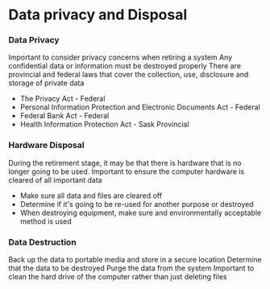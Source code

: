 # Data privacy and Disposal
### Data Privacy
Important to consider privacy concerns when retiring a system
Any confidential data or information must be destroyed properly
There are provincial and federal laws that cover the collection, use, disclosure and storage of private data
- The Privacy Act - Federal
- Personal Information Protection and Electronic Documents Act - Federal
- Federal Bank Act - Federal
- Health Information Protection Act  - Sask Provincial
### Hardware Disposal
During the retirement stage, it may be that there is hardware that is no longer going to be used. 
Important to ensure the computer hardware is cleared of all important data
- Make sure all data and files are cleared off
- Determine if it's going to be re-used for another purpose or destroyed
- When destroying equipment, make sure and environmentally acceptable method is used
### Data Destruction
Back up the data to portable media and store in a secure location
Determine that the data to be destroyed
Purge the data from the system
Important to clean the hard drive of the computer rather than just deleting files
